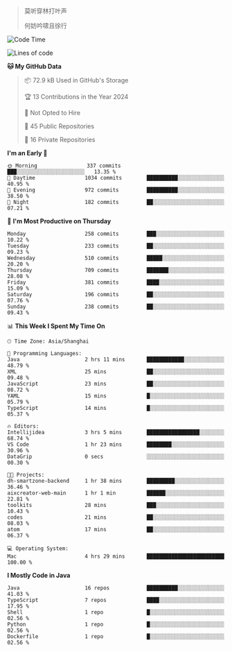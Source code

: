 > 莫听穿林打叶声
> 
> 何妨吟啸且徐行

<!-- ![Github Stats](https://github-readme-stats.vercel.app/api?username=catch6&count_private=true&show_icons=true&theme=gruvbox) -->

<!-- ![Top Langs](https://github-readme-stats.vercel.app/api/top-langs/?username=catch6&layout=compact) -->

<!--START_SECTION:waka-->
![Code Time](http://img.shields.io/badge/Code%20Time-878%20hrs%2018%20mins-blue)

![Lines of code](https://img.shields.io/badge/From%20Hello%20World%20I%27ve%20Written-9.4%20million%20lines%20of%20code-blue)

**🐱 My GitHub Data** 

> 📦 72.9 kB Used in GitHub's Storage 
 > 
> 🏆 13 Contributions in the Year 2024
 > 
> 🚫 Not Opted to Hire
 > 
> 📜 45 Public Repositories 
 > 
> 🔑 16 Private Repositories 
 > 
**I'm an Early 🐤** 

```text
🌞 Morning                337 commits         ███░░░░░░░░░░░░░░░░░░░░░░   13.35 % 
🌆 Daytime                1034 commits        ██████████░░░░░░░░░░░░░░░   40.95 % 
🌃 Evening                972 commits         ██████████░░░░░░░░░░░░░░░   38.50 % 
🌙 Night                  182 commits         ██░░░░░░░░░░░░░░░░░░░░░░░   07.21 % 
```
📅 **I'm Most Productive on Thursday** 

```text
Monday                   258 commits         ███░░░░░░░░░░░░░░░░░░░░░░   10.22 % 
Tuesday                  233 commits         ██░░░░░░░░░░░░░░░░░░░░░░░   09.23 % 
Wednesday                510 commits         █████░░░░░░░░░░░░░░░░░░░░   20.20 % 
Thursday                 709 commits         ███████░░░░░░░░░░░░░░░░░░   28.08 % 
Friday                   381 commits         ████░░░░░░░░░░░░░░░░░░░░░   15.09 % 
Saturday                 196 commits         ██░░░░░░░░░░░░░░░░░░░░░░░   07.76 % 
Sunday                   238 commits         ██░░░░░░░░░░░░░░░░░░░░░░░   09.43 % 
```


📊 **This Week I Spent My Time On** 

```text
🕑︎ Time Zone: Asia/Shanghai

💬 Programming Languages: 
Java                     2 hrs 11 mins       ████████████░░░░░░░░░░░░░   48.79 % 
XML                      25 mins             ██░░░░░░░░░░░░░░░░░░░░░░░   09.48 % 
JavaScript               23 mins             ██░░░░░░░░░░░░░░░░░░░░░░░   08.72 % 
YAML                     15 mins             █░░░░░░░░░░░░░░░░░░░░░░░░   05.79 % 
TypeScript               14 mins             █░░░░░░░░░░░░░░░░░░░░░░░░   05.37 % 

🔥 Editors: 
Intellijidea             3 hrs 5 mins        █████████████████░░░░░░░░   68.74 % 
VS Code                  1 hr 23 mins        ████████░░░░░░░░░░░░░░░░░   30.96 % 
DataGrip                 0 secs              ░░░░░░░░░░░░░░░░░░░░░░░░░   00.30 % 

🐱‍💻 Projects: 
dh-smartzone-backend     1 hr 38 mins        █████████░░░░░░░░░░░░░░░░   36.46 % 
aixcreator-web-main      1 hr 1 min          ██████░░░░░░░░░░░░░░░░░░░   22.81 % 
toolkits                 28 mins             ███░░░░░░░░░░░░░░░░░░░░░░   10.43 % 
codes                    21 mins             ██░░░░░░░░░░░░░░░░░░░░░░░   08.03 % 
atom                     17 mins             ██░░░░░░░░░░░░░░░░░░░░░░░   06.37 % 

💻 Operating System: 
Mac                      4 hrs 29 mins       █████████████████████████   100.00 % 
```

**I Mostly Code in Java** 

```text
Java                     16 repos            ██████████░░░░░░░░░░░░░░░   41.03 % 
TypeScript               7 repos             ████░░░░░░░░░░░░░░░░░░░░░   17.95 % 
Shell                    1 repo              █░░░░░░░░░░░░░░░░░░░░░░░░   02.56 % 
Python                   1 repo              █░░░░░░░░░░░░░░░░░░░░░░░░   02.56 % 
Dockerfile               1 repo              █░░░░░░░░░░░░░░░░░░░░░░░░   02.56 % 
```




<!--END_SECTION:waka-->

